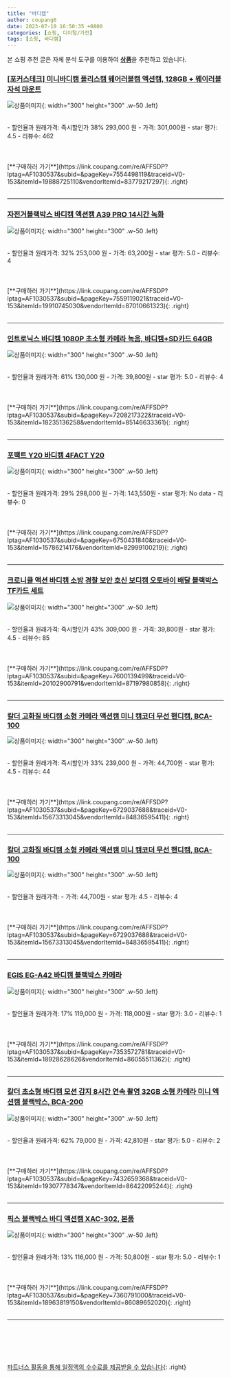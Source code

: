 ```yaml
---
title: "바디캠"
author: coupang6
date: 2023-07-10 16:50:35 +0800
categories: [쇼핑, 디이털/가전]
tags: [쇼핑, 바디캠]
---
```


본 쇼핑 추천 글은 자체 분석 도구를 이용하여 [**상품**](https://link.coupang.com/a/bao1ui)을 추천하고 있습니다.

### [[포커스테크] 미니바디캠 폴리스캠 웨어러블캠 액션캠, 128GB + 웨이러블 자석 마운트](https://link.coupang.com/re/AFFSDP?lptag=AF1030537&subid=&pageKey=7554498119&traceid=V0-153&itemId=19888725110&vendorItemId=83779217297)

![상품이미지](https://thumbnail7.coupangcdn.com/thumbnails/remote/230x230ex/image/vendor_inventory/9fb3/cf8ceed71e38fa90233622cb2a469508fabc2de8bd27cede972624f91a56.jpg){: width="300" height="300" .w-50 .left}


<br>
- 할인율과 원래가격: 즉시할인가 38%  293,000   원
- 가격: 301,000원
- star 평가: 4.5
- 리뷰수: 462
<br>
<br>
<br>
<br>
[**구매하러 가기**](https://link.coupang.com/re/AFFSDP?lptag=AF1030537&subid=&pageKey=7554498119&traceid=V0-153&itemId=19888725110&vendorItemId=83779217297){: .right}
<br>
<br>

---

### [자전거블랙박스 바디캠 액션캠 A39 PRO 14시간 녹화](https://link.coupang.com/re/AFFSDP?lptag=AF1030537&subid=&pageKey=7559119021&traceid=V0-153&itemId=19910745030&vendorItemId=87010661323)

![상품이미지](https://thumbnail10.coupangcdn.com/thumbnails/remote/230x230ex/image/vendor_inventory/06db/358d75a4fef1ed3acbabe31b0325fb61245a5f4f69a31493b82c1b1fcfc0.jpg){: width="300" height="300" .w-50 .left}


<br>
- 할인율과 원래가격: 32%  253,000   원
- 가격: 63,200원
- star 평가: 5.0
- 리뷰수: 4
<br>
<br>
<br>
<br>
[**구매하러 가기**](https://link.coupang.com/re/AFFSDP?lptag=AF1030537&subid=&pageKey=7559119021&traceid=V0-153&itemId=19910745030&vendorItemId=87010661323){: .right}
<br>
<br>

---

### [인트로닉스 바디캠 1080P 초소형 카메라 녹음, 바디캠+SD카드 64GB](https://link.coupang.com/re/AFFSDP?lptag=AF1030537&subid=&pageKey=7208217322&traceid=V0-153&itemId=18235136258&vendorItemId=85146633361)

![상품이미지](https://thumbnail10.coupangcdn.com/thumbnails/remote/230x230ex/image/vendor_inventory/7e44/60baa3d04b34e6a0bb5f9ba35ca637d1c367fda9ea3cf3eb880447a3197f.jpg){: width="300" height="300" .w-50 .left}


<br>
- 할인율과 원래가격: 61%  130,000   원
- 가격: 39,800원
- star 평가: 5.0
- 리뷰수: 4
<br>
<br>
<br>
<br>
[**구매하러 가기**](https://link.coupang.com/re/AFFSDP?lptag=AF1030537&subid=&pageKey=7208217322&traceid=V0-153&itemId=18235136258&vendorItemId=85146633361){: .right}
<br>
<br>

---

### [포팩트 Y20 바디캠 4FACT Y20](https://link.coupang.com/re/AFFSDP?lptag=AF1030537&subid=&pageKey=6750431840&traceid=V0-153&itemId=15786214176&vendorItemId=82999100219)

![상품이미지](https://thumbnail6.coupangcdn.com/thumbnails/remote/230x230ex/image/retail/images/2022/09/02/12/8/9290d21a-3a17-4f64-962b-b083eacac6e1.jpg){: width="300" height="300" .w-50 .left}


<br>
- 할인율과 원래가격: 29%  298,000   원
- 가격: 143,550원
- star 평가: No data
- 리뷰수: 0
<br>
<br>
<br>
<br>
[**구매하러 가기**](https://link.coupang.com/re/AFFSDP?lptag=AF1030537&subid=&pageKey=6750431840&traceid=V0-153&itemId=15786214176&vendorItemId=82999100219){: .right}
<br>
<br>

---

### [크로니클 액션 바디캠 소방 경찰 보안 호신 보디캠 오토바이 배달 블랙박스 TF카드 세트](https://link.coupang.com/re/AFFSDP?lptag=AF1030537&subid=&pageKey=7600139499&traceid=V0-153&itemId=20102900791&vendorItemId=87197980858)

![상품이미지](https://thumbnail8.coupangcdn.com/thumbnails/remote/230x230ex/image/vendor_inventory/3f3d/bb6b9c85931aafe7ab3f1554df612cb8e70f3fab498df4701e8987ecf7f0.jpg){: width="300" height="300" .w-50 .left}


<br>
- 할인율과 원래가격: 즉시할인가 43%  309,000   원
- 가격: 39,800원
- star 평가: 4.5
- 리뷰수: 85
<br>
<br>
<br>
<br>
[**구매하러 가기**](https://link.coupang.com/re/AFFSDP?lptag=AF1030537&subid=&pageKey=7600139499&traceid=V0-153&itemId=20102900791&vendorItemId=87197980858){: .right}
<br>
<br>

---

### [칼더 고화질 바디캠 소형 카메라 액션캠 미니 캠코더 무선 핸디캠, BCA-100](https://link.coupang.com/re/AFFSDP?lptag=AF1030537&subid=&pageKey=6729037688&traceid=V0-153&itemId=15673313045&vendorItemId=84836595411)

![상품이미지](https://thumbnail7.coupangcdn.com/thumbnails/remote/230x230ex/image/vendor_inventory/26b6/75504e4632870a056a28b744cab493760cec7dad39f36b593a0a18a80cb6.jpg){: width="300" height="300" .w-50 .left}


<br>
- 할인율과 원래가격: 즉시할인가 33%  239,000   원
- 가격: 44,700원
- star 평가: 4.5
- 리뷰수: 44
<br>
<br>
<br>
<br>
[**구매하러 가기**](https://link.coupang.com/re/AFFSDP?lptag=AF1030537&subid=&pageKey=6729037688&traceid=V0-153&itemId=15673313045&vendorItemId=84836595411){: .right}
<br>
<br>

---

### [칼더 고화질 바디캠 소형 카메라 액션캠 미니 캠코더 무선 핸디캠, BCA-100](https://link.coupang.com/re/AFFSDP?lptag=AF1030537&subid=&pageKey=6729037688&traceid=V0-153&itemId=15673313045&vendorItemId=84836595411)

![상품이미지](https://thumbnail7.coupangcdn.com/thumbnails/remote/230x230ex/image/vendor_inventory/26b6/75504e4632870a056a28b744cab493760cec7dad39f36b593a0a18a80cb6.jpg){: width="300" height="300" .w-50 .left}


<br>
- 할인율과 원래가격: 
- 가격: 44,700원
- star 평가: 4.5
- 리뷰수: 4
<br>
<br>
<br>
<br>
[**구매하러 가기**](https://link.coupang.com/re/AFFSDP?lptag=AF1030537&subid=&pageKey=6729037688&traceid=V0-153&itemId=15673313045&vendorItemId=84836595411){: .right}
<br>
<br>

---

### [EGIS EG-A42 바디캠 블랙박스 카메라](https://link.coupang.com/re/AFFSDP?lptag=AF1030537&subid=&pageKey=7353572781&traceid=V0-153&itemId=18928628626&vendorItemId=86055511362)

![상품이미지](https://thumbnail10.coupangcdn.com/thumbnails/remote/230x230ex/image/vendor_inventory/c9de/6973be336119e8c77b622463cf17c59f54594e71f400b900d84d137076ad.jpg){: width="300" height="300" .w-50 .left}


<br>
- 할인율과 원래가격: 17%  119,000   원
- 가격: 118,000원
- star 평가: 3.0
- 리뷰수: 1
<br>
<br>
<br>
<br>
[**구매하러 가기**](https://link.coupang.com/re/AFFSDP?lptag=AF1030537&subid=&pageKey=7353572781&traceid=V0-153&itemId=18928628626&vendorItemId=86055511362){: .right}
<br>
<br>

---

### [칼더 초소형 바디캠 모션 감지 8시간 연속 촬영 32GB 소형 카메라 미니 액션캠 블랙박스, BCA-200](https://link.coupang.com/re/AFFSDP?lptag=AF1030537&subid=&pageKey=7432659368&traceid=V0-153&itemId=19307778347&vendorItemId=86422095244)

![상품이미지](https://thumbnail8.coupangcdn.com/thumbnails/remote/230x230ex/image/vendor_inventory/34ea/ea601f069214c17c9dcb738069ced4ce5015cb55d2579ed9d58ead45869c.jpg){: width="300" height="300" .w-50 .left}


<br>
- 할인율과 원래가격: 62%  79,000   원
- 가격: 42,810원
- star 평가: 5.0
- 리뷰수: 2
<br>
<br>
<br>
<br>
[**구매하러 가기**](https://link.coupang.com/re/AFFSDP?lptag=AF1030537&subid=&pageKey=7432659368&traceid=V0-153&itemId=19307778347&vendorItemId=86422095244){: .right}
<br>
<br>

---

### [픽스 블랙박스 바디 액션캠 XAC-302, 본품](https://link.coupang.com/re/AFFSDP?lptag=AF1030537&subid=&pageKey=7360791000&traceid=V0-153&itemId=18963819150&vendorItemId=86089652020)

![상품이미지](https://thumbnail10.coupangcdn.com/thumbnails/remote/230x230ex/image/vendor_inventory/f919/996d569651f6bcb2d3ec5dfa8442dcfcbc8420a9195269c256af8cb3168c.jpg){: width="300" height="300" .w-50 .left}


<br>
- 할인율과 원래가격: 13%  116,000   원
- 가격: 50,800원
- star 평가: 5.0
- 리뷰수: 1
<br>
<br>
<br>
<br>
[**구매하러 가기**](https://link.coupang.com/re/AFFSDP?lptag=AF1030537&subid=&pageKey=7360791000&traceid=V0-153&itemId=18963819150&vendorItemId=86089652020){: .right}
<br>
<br>

---
<br><br><br><br><br> [파트너스 활동을 통해 일정액의 수수료를 제공받을 수 있습니다](https://link.coupang.com/a/bao1ui){: .right}